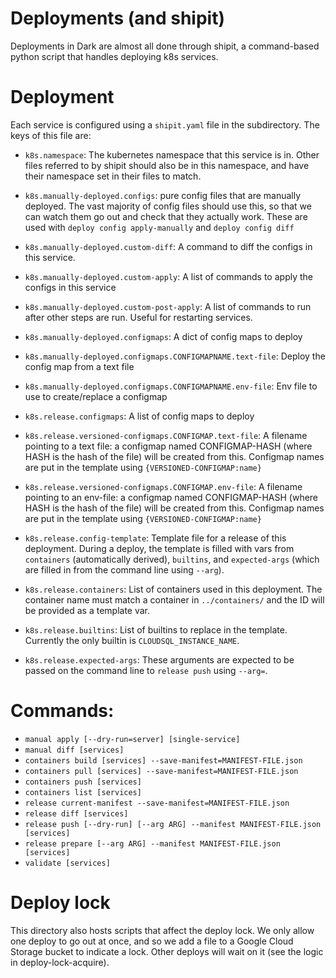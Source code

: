 # Deployments (and shipit)

Deployments in Dark are almost all done through shipit, a command-based python script
that handles deploying k8s services.

# Deployment

Each service is configured using a `shipit.yaml` file in the subdirectory. The keys of this file are:

- `k8s.namespace`:
  The kubernetes namespace that this service is in. Other files referred to by shipit should also be in this namespace, and have their namespace set in their files to match.

- `k8s.manually-deployed.configs`:
  pure config files that are manually deployed. The vast majority of config files
  should use this, so that we can watch them go out and check that they actually
  work. These are used with `deploy config apply-manually` and `deploy config diff`

- `k8s.manually-deployed.custom-diff`:
  A command to diff the configs in this service.

- `k8s.manually-deployed.custom-apply`:
  A list of commands to apply the configs in this service

- `k8s.manually-deployed.custom-post-apply`:
  A list of commands to run after other steps are run. Useful for restarting services.

- `k8s.manually-deployed.configmaps`:
  A dict of config maps to deploy

- `k8s.manually-deployed.configmaps.CONFIGMAPNAME.text-file`:
  Deploy the config map from a text file

- `k8s.manually-deployed.configmaps.CONFIGMAPNAME.env-file`:
  Env file to use to create/replace a configmap

- `k8s.release.configmaps`:
  A list of config maps to deploy

- `k8s.release.versioned-configmaps.CONFIGMAP.text-file`:
  A filename pointing to a text file: a configmap named CONFIGMAP-HASH (where HASH is
  the hash of the file) will be created from this. Configmap names are put in the
  template using `{VERSIONED-CONFIGMAP:name}`

- `k8s.release.versioned-configmaps.CONFIGMAP.env-file`:
  A filename pointing to an env-file: a configmap named CONFIGMAP-HASH (where HASH is
  the hash of the file) will be created from this. Configmap names are put in the
  template using `{VERSIONED-CONFIGMAP:name}`

- `k8s.release.config-template`:
  Template file for a release of this deployment. During a deploy, the template is
  filled with vars from `containers` (automatically derived), `builtins`, and
  `expected-args` (which are filled in from the command line using `--arg`).

- `k8s.release.containers`:
  List of containers used in this deployment. The container name must match a
  container in `../containers/` and the ID will be provided as a template var.

- `k8s.release.builtins`:
  List of builtins to replace in the template. Currently the only builtin is
  `CLOUDSQL_INSTANCE_NAME`.

- `k8s.release.expected-args`:
  These arguments are expected to be passed on the command line to `release push` using `--arg=`.

# Commands:

- `manual apply [--dry-run=server] [single-service]`
- `manual diff [services]`
- `containers build [services] --save-manifest=MANIFEST-FILE.json`
- `containers pull [services] --save-manifest=MANIFEST-FILE.json`
- `containers push [services]`
- `containers list [services]`
- `release current-manifest --save-manifest=MANIFEST-FILE.json`
- `release diff [services]`
- `release push [--dry-run] [--arg ARG] --manifest MANIFEST-FILE.json [services]`
- `release prepare [--arg ARG] --manifest MANIFEST-FILE.json [services]`
- `validate [services]`

# Deploy lock

This directory also hosts scripts that affect the deploy lock. We only allow one
deploy to go out at once, and so we add a file to a Google Cloud Storage bucket to
indicate a lock. Other deploys will wait on it (see the logic in deploy-lock-acquire).
